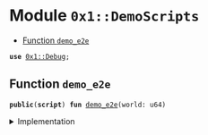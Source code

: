 
<a name="0x1_DemoScripts"></a>

# Module `0x1::DemoScripts`



-  [Function `demo_e2e`](#0x1_DemoScripts_demo_e2e)


<pre><code><b>use</b> <a href="Debug.md#0x1_Debug">0x1::Debug</a>;
</code></pre>



<a name="0x1_DemoScripts_demo_e2e"></a>

## Function `demo_e2e`



<pre><code><b>public</b>(<b>script</b>) <b>fun</b> <a href="ol_demo_e2e.md#0x1_DemoScripts_demo_e2e">demo_e2e</a>(world: u64)
</code></pre>



<details>
<summary>Implementation</summary>


<pre><code><b>public</b>(<b>script</b>) <b>fun</b> <a href="ol_demo_e2e.md#0x1_DemoScripts_demo_e2e">demo_e2e</a> (world: u64) {
    print(&0x0000000000000000000000000011e110); // Hello!
    print(&world); // World!
}
</code></pre>



</details>

